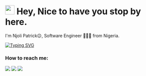 <h1><img src="https://emojis.slackmojis.com/emojis/images/1531849430/4246/blob-sunglasses.gif?1531849430" width="30"/> Hey, Nice to have you stop by here.</h1>

I'm Njoli Patrick😉, Software Engineer 👨🏻‍💻 from Nigeria. 

[![Typing SVG](https://readme-typing-svg.herokuapp.com?vCenter=true&width=500&lines=Technology+Consultant;Backend+Developer+with+2%2B+Years+Experience;Passionate+about+Problem+Solving)](https://git.io/typing-svg)

### How to reach me: 
<a href="mailto: ogmaro@gmail.com">
<img src="https://img.shields.io/badge/-ogmaro%40gmail.com-7B83EB?&style=for-the-badge&logo=gmail&logoColor=white" ></a> <a href="https://www.linkedin.com/in/ogmaro/"><img src="https://img.shields.io/badge/Patrick&nbsp;Timothy&nbsp;Njoli-%230077B5.svg?&style=for-the-badge&logo=linkedin&logoColor=white" ></a>  <a  href="https://www.twitter.com/_ogmaro"><img src="https://img.shields.io/badge/__ogmaro-%230077B5.svg?&style=for-the-badge&logo=twitter&logoColor=white"></a>
<!--
### Current Status Quo:

- 💼 I’m pursuing a <strong>MSc Computing degree in Management and Finance</strong>.
- 🔭 I’m currently working on <strong>SAAS </strong> and <strong>Algorithmic</strong>
- 🌱 I’m currently learning <strong>PyTorch</strong> and <strong>Hybrid Cloud</strong>
- 🤔 My research interests are with <strong>Blockchain Systems, Natural Language Processing</strong>, etc
- 🔍 I’m looking for career opportunities in the <strong>banking</strong> industry
- 💬 Feel free to discuss with me about <strong>Privacy Engineering, Blockchain in Trade Finance and NLP</strong>
- 👀 See my [Personal Portfolio](https://www.billpwchan.com) to get more info -->

### Tools I work upon : 🛠

<img src="https://img.shields.io/badge/nodejs%20-%23E00033.svg?&style=for-the-badge&logo=nodejs&logoColor=white">   <img src="https://img.shields.io/badge/javascript%20-%23323330.svg?&style=for-the-badge&logo=javascript&logoColor=%23F7DF1E">   <img src="https://img.shields.io/badge/PHP%20-%23777BB4.svg?&style=for-the-badge&logo=php&logoColor=white">  <img src="https://img.shields.io/badge/laravel%20-%23008CC1.svg?&style=for-the-badge&logo=larave&logoColor=white">   <img src="https://img.shields.io/badge/mongodb%20-%2347A248svg?&style=for-the-badge&logo=mongodb&logoColor=white"> <img src="https://img.shields.io/badge/git%20-%23F05032.svg?&style=for-the-badge&logo=git&logoColor=white"/>   <img src="http://img.shields.io/badge/-VS%20Code-000000?style=for-the-badge&logo=Visual-studio-code&logoColor=blue">

